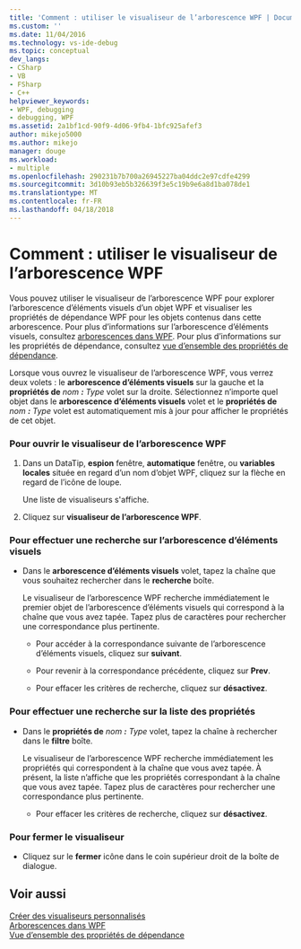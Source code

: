 ```yaml
---
title: 'Comment : utiliser le visualiseur de l’arborescence WPF | Documents Microsoft'
ms.custom: ''
ms.date: 11/04/2016
ms.technology: vs-ide-debug
ms.topic: conceptual
dev_langs:
- CSharp
- VB
- FSharp
- C++
helpviewer_keywords:
- WPF, debugging
- debugging, WPF
ms.assetid: 2a1bf1cd-90f9-4d06-9fb4-1bfc925afef3
author: mikejo5000
ms.author: mikejo
manager: douge
ms.workload:
- multiple
ms.openlocfilehash: 290231b7b700a26945227ba04ddc2e97cdfe4299
ms.sourcegitcommit: 3d10b93eb5b326639f3e5c19b9e6a8d1ba078de1
ms.translationtype: MT
ms.contentlocale: fr-FR
ms.lasthandoff: 04/18/2018
---
```

# <a name="how-to-use-the-wpf-tree-visualizer"></a>Comment : utiliser le visualiseur de l’arborescence WPF
Vous pouvez utiliser le visualiseur de l’arborescence WPF pour explorer l’arborescence d’éléments visuels d’un objet WPF et visualiser les propriétés de dépendance WPF pour les objets contenus dans cette arborescence. Pour plus d’informations sur l’arborescence d’éléments visuels, consultez [arborescences dans WPF](/dotnet/framework/wpf/advanced/trees-in-wpf). Pour plus d’informations sur les propriétés de dépendance, consultez [vue d’ensemble des propriétés de dépendance](/dotnet/framework/wpf/advanced/dependency-properties-overview).  
  
 Lorsque vous ouvrez le visualiseur de l’arborescence WPF, vous verrez deux volets : le **arborescence d’éléments visuels** sur la gauche et la **propriétés de** *nom ***:*** Type* volet sur la droite. Sélectionnez n’importe quel objet dans le **arborescence d’éléments visuels** volet et le **propriétés de** *nom ***:*** Type* volet est automatiquement mis à jour pour afficher le propriétés de cet objet.  
  
### <a name="to-open-the-wpf-tree-visualizer"></a>Pour ouvrir le visualiseur de l’arborescence WPF  
  
1.  Dans un DataTip, **espion** fenêtre, **automatique** fenêtre, ou **variables locales** située en regard d’un nom d’objet WPF, cliquez sur la flèche en regard de l’icône de loupe.  
  
     Une liste de visualiseurs s'affiche.  
  
2.  Cliquez sur **visualiseur de l’arborescence WPF**.  
  
### <a name="to-search-the-visual-tree"></a>Pour effectuer une recherche sur l’arborescence d’éléments visuels  
  
-   Dans le **arborescence d’éléments visuels** volet, tapez la chaîne que vous souhaitez rechercher dans le **recherche** boîte.  
  
     Le visualiseur de l’arborescence WPF recherche immédiatement le premier objet de l’arborescence d’éléments visuels qui correspond à la chaîne que vous avez tapée. Tapez plus de caractères pour rechercher une correspondance plus pertinente.  
  
    -   Pour accéder à la correspondance suivante de l’arborescence d’éléments visuels, cliquez sur **suivant**.  
  
    -   Pour revenir à la correspondance précédente, cliquez sur **Prev**.  
  
    -   Pour effacer les critères de recherche, cliquez sur **désactivez**.  
  
### <a name="to-search-the-properties-list"></a>Pour effectuer une recherche sur la liste des propriétés  
  
-   Dans le **propriétés de** *nom ***:*** Type* volet, tapez la chaîne à rechercher dans le **filtre** boîte.  
  
     Le visualiseur de l’arborescence WPF recherche immédiatement les propriétés qui correspondent à la chaîne que vous avez tapée. À présent, la liste n’affiche que les propriétés correspondant à la chaîne que vous avez tapée. Tapez plus de caractères pour rechercher une correspondance plus pertinente.  
  
    -   Pour effacer les critères de recherche, cliquez sur **désactivez**.  
  
### <a name="to-close-the-visualizer"></a>Pour fermer le visualiseur  
  
-   Cliquez sur le **fermer** icône dans le coin supérieur droit de la boîte de dialogue.  
  
## <a name="see-also"></a>Voir aussi  
 [Créer des visualiseurs personnalisés](../debugger/create-custom-visualizers-of-data.md)   
 [Arborescences dans WPF](/dotnet/framework/wpf/advanced/trees-in-wpf)   
 [Vue d’ensemble des propriétés de dépendance](/dotnet/framework/wpf/advanced/dependency-properties-overview)